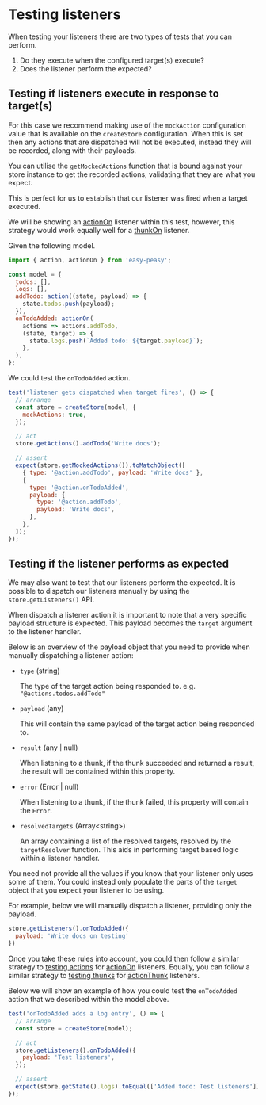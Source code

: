 # Testing listeners

When testing your listeners there are two types of tests that you can perform.

1. Do they execute when the configured target(s) execute?
2. Does the listener perform the expected?

## Testing if listeners execute in response to target(s)

For this case we recommend making use of the `mockAction` configuration value that is available on the `createStore` configuration. When this is set then any actions that are dispatched will not be executed, instead they will be recorded, along with their payloads.

You can utilise the `getMockedActions` function that is bound against your store instance to get the recorded actions, validating that they are what you expect.

This is perfect for us to establish that our listener was fired when a target executed.

We will be showing an [actionOn](/docs/api/action-on.html) listener within this test, however, this strategy would work equally well for a [thunkOn](/docs/api/thunk-on.html) listener.

Given the following model.

```javascript
import { action, actionOn } from 'easy-peasy';

const model = {
  todos: [],
  logs: [],
  addTodo: action((state, payload) => {
    state.todos.push(payload);
  }),
  onTodoAdded: actionOn(
    actions => actions.addTodo,
    (state, target) => {
      state.logs.push(`Added todo: ${target.payload}`);
    },
  ),
};
```

We could test the `onTodoAdded` action.

```javascript
test('listener gets dispatched when target fires', () => {
  // arrange
  const store = createStore(model, {
    mockActions: true,
  });

  // act
  store.getActions().addTodo('Write docs');

  // assert
  expect(store.getMockedActions()).toMatchObject([
    { type: '@action.addTodo', payload: 'Write docs' },
    {
      type: '@action.onTodoAdded',
      payload: {
        type: '@action.addTodo',
        payload: 'Write docs',
      },
    },
  ]);
});
```

## Testing if the listener performs as expected

We may also want to test that our listeners perform the expected. It is possible to dispatch our listeners manually by using the `store.getListeners()` API. 

When dispatch a listener action it is important to note that a very specific payload structure is expected. This payload becomes the `target` argument to the listener handler.

Below is an overview of the payload object that you need to provide when manually dispatching a listener action:

- `type` (string)

  The type of the target action being responded to. e.g. `"@actions.todos.addTodo"`

- `payload` (any)

  This will contain the same payload of the target action being responded to.

- `result` (any | null)

  When listening to a thunk, if the thunk succeeded and returned a result, the result will be contained within this property.

- `error` (Error | null)

  When listening to a thunk, if the thunk failed, this property will contain the `Error`.

- `resolvedTargets` (Array\<string\>)

  An array containing a list of the resolved targets, resolved by the `targetResolver` function. This aids in performing target based logic within a listener handler.

You need not provide all the values if you know that your listener only uses some of them. You could instead only populate the parts of the `target` object that you expect your listener to be using.

For example, below we will manually dispatch a listener, providing only the payload.

```javascript
store.getListeners().onTodoAdded({
  payload: 'Write docs on testing'
})
```

Once you take these rules into account, you could then follow a similar strategy to [testing actions](/docs/testing/testing-actions.html) for [actionOn](/docs/api/action-on.html) listeners. Equally, you can follow a similar strategy to [testing thunks](/docs/testing/testing-thunks.html) for [actionThunk](/docs/api/thunk-on.html) listeners.

Below we will show an example of how you could test the `onTodoAdded` action that we described within the model above.

```javascript
test('onTodoAdded adds a log entry', () => {
  // arrange
  const store = createStore(model);

  // act
  store.getListeners().onTodoAdded({
    payload: 'Test listeners',
  });

  // assert
  expect(store.getState().logs).toEqual(['Added todo: Test listeners']);
});
```